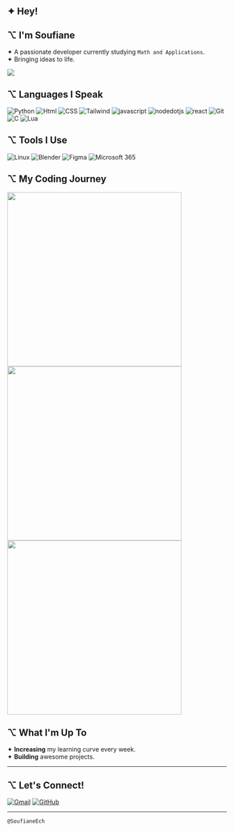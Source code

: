 ## ✦ Hey!

<div align="left" >

<!-- <img src="https://raw.githubusercontent.com/SoufianeEch/SoufianeEch/refs/heads/main/star.gif" alt="Coding Animation" width="250" align="right"> -->

## ⌥ I'm **Soufiane**

✦ A passionate developer currently studying `Math and Applications`.  
✦ Bringing ideas to life.<br>
<!-- ✦ I'm experienced with `Python`, `JavaScript`, `HTML`, and `CSS`. -->

</div>

![](https://komarev.com/ghpvc/?username=SoufianeEch&color=blue&theme=for-the-badge&style=for-the-badge)

## ⌥ **Languages I Speak**

![Python](https://img.shields.io/badge/Python-red?style=for-the-badge&logo=python&logoColor=white)
![Html](https://img.shields.io/badge/Html-red?style=for-the-badge&logo=HTML5&logoColor=white)
![CSS](https://img.shields.io/badge/Css-red?style=for-the-badge&logo=csswizardry&logoColor=white)
![Tailwind](https://img.shields.io/badge/tailwind-red?style=for-the-badge&logo=tailwindcss&logoColor=white)
![javascript](https://img.shields.io/badge/Javascript-red?style=for-the-badge&logo=javascript&logoColor=white)
![nodedotjs](https://img.shields.io/badge/NodeJs-red?style=for-the-badge&logo=nodedotjs&logoColor=white)
![react](https://img.shields.io/badge/react-red?style=for-the-badge&logo=react&logoColor=white)
![Git](https://img.shields.io/badge/Git-red?style=for-the-badge&logo=git&logoColor=white)
![C](https://img.shields.io/badge/-red?style=for-the-badge&logo=c&logoColor=white)
![Lua](https://img.shields.io/badge/Lua-red?style=for-the-badge&logo=Lua&logoColor=white)

## ⌥ **Tools I Use**

<!-- ![VSCode](https://img.shields.io/badge/VS%20-Code-white.svg?logo=visual-studio-code) -->
![Linux](https://img.shields.io/badge/Linux-fafafa?style=for-the-badge&logo=linux&logoColor=black)
![Blender](https://img.shields.io/badge/Blender-fafafa?style=for-the-badge&logo=blender&logoColor=black)
![Figma](https://img.shields.io/badge/Figma-fafafa?style=for-the-badge&logo=figma&logoColor=black)
![Microsoft 365](https://img.shields.io/badge/Microsoft_365-fafafa?style=for-the-badge&logo=microsoft-office&logoColor=black)

<!--
## ⌥ **Projects Showcase**

| Python                                                    | C                                                | Web Dev                                                                                       | Lua                                              |
| --------------------------------------------------------- | ------------------------------------------------ | --------------------------------------------------------------------------------------------- | ------------------------------------------------ |
| [🔗 ASCII art](https://github.com/SoufianeEch/ascii-art/) | [🔗 Coming Soon](https://github.com/SoufianeEch) | [🔗 Pokemon Search](https://github.com/SoufianeEch/pokemonSearch/tree/main/pokemon-seach-img) | [🔗 Coming Soon](https://github.com/SoufianeEch) |
-->

## ⌥ **My Coding Journey**

<img src="https://github-readme-streak-stats.herokuapp.com?user=SoufianeEch&theme=default&hide_border=true&date_format=M%20j%5B%2C%20Y%5D&count_private=true&ring=008000&fire=00FF00&currStreakLabel=006400" width="400"/>

<img src="https://github-readme-stats.vercel.app/api?username=SoufianeEch&show_icons=true&theme=default&hide_border=true&count_private=true&title_color=006400&icon_color=008000&text_color=333333&bg_color=ffffff" width="400"/>

<img src="https://github-readme-stats.vercel.app/api/top-langs/?username=SoufianeEch&layout=compact&theme=default&hide_border=true&count_private=true&title_color=006400&text_color=333333&bg_color=ffffff" width="400"/>

## ⌥ **What I'm Up To**

✦ **Increasing** my learning curve every week.  
✦ **Building** awesome projects.

---

## ⌥ **Let's Connect!**

[![Gmail](https://img.shields.io/badge/Gmail-Say%20Hello-D14836?style=for-the-badge&logo=gmail&logoColor=white)](mailto:soufiane.ech.chouia@gmail.com)
[![GitHub](https://img.shields.io/badge/GitHub-Check%20Out%20My%20Work-181717?style=for-the-badge&logo=github&logoColor=white)](https://github.com/SoufianeEch)

---

`@SoufianeEch`
